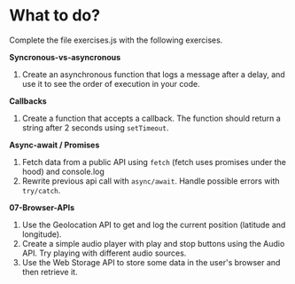 # What to do?
Complete the file exercises.js with the following exercises.

**Syncronous-vs-asyncronous**
1. Create an asynchronous function that logs a message after a delay, and use it to see the order of execution in your code.

**Callbacks**
1. Create a function that accepts a callback. The function should return a string after 2 seconds using `setTimeout`.

**Async-await / Promises**
1. Fetch data from a public API using `fetch` (fetch uses promises under the hood) and console.log
2. Rewrite previous api call with `async/await`. Handle possible errors with `try/catch`.

**07-Browser-APIs**
1. Use the Geolocation API to get and log the current position (latitude and longitude).
2. Create a simple audio player with play and stop buttons using the Audio API. Try playing with different audio sources.
3. Use the Web Storage API to store some data in the user's browser and then retrieve it.
